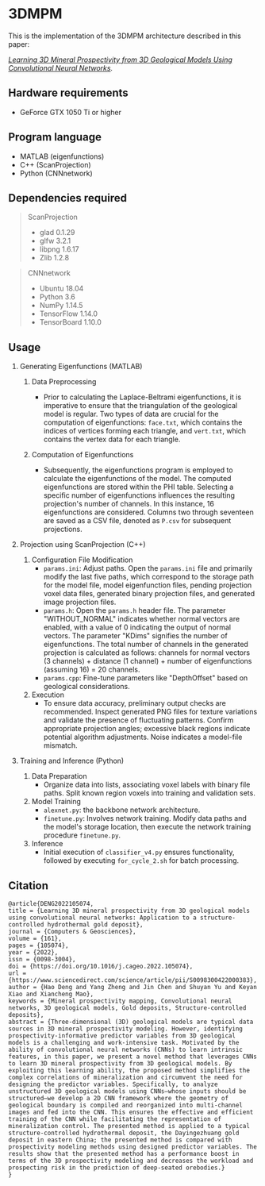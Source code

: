 # 3DMPM
 
This is the implementation of the 3DMPM architecture described in this paper: 

_[Learning 3D Mineral Prospectivity from 3D Geological Models Using Convolutional Neural Networks](https://www.sciencedirect.com/science/article/pii/S0098300422000383)._
	
## Hardware requirements
- GeForce GTX 1050 Ti or higher

## Program language 
- MATLAB (eigenfunctions)
- C++ (ScanProjection)
- Python (CNNnetwork)

## Dependencies required
>ScanProjection
> + glad 0.1.29
> + glfw 3.2.1
> + libpng 1.6.17
> + Zlib 1.2.8

>CNNnetwork
> + Ubuntu 18.04
> + Python 3.6
> + NumPy 1.14.5
> + TensorFlow 1.14.0
> + TensorBoard 1.10.0
>
## Usage
1. Generating Eigenfunctions (MATLAB)
   1. Data Preprocessing
      
      - Prior to calculating the Laplace-Beltrami eigenfunctions, it is imperative to ensure that the triangulation of the geological model is regular. Two types of data are crucial for the computation of eigenfunctions: `face.txt`, which contains the indices of vertices forming each triangle, and `vert.txt`, which contains the vertex data for each triangle.
        
   2. Computation of Eigenfunctions 
      
      - Subsequently, the eigenfunctions program is employed to calculate the eigenfunctions of the model. The computed eigenfunctions are stored within the PHI table. Selecting a specific number of eigenfunctions influences the resulting projection's number of channels. In this instance, 16 eigenfunctions are considered. Columns two through seventeen are saved as a CSV file, denoted as `P.csv` for subsequent projections.

2. Projection using ScanProjection (C++)
   1. Configuration File Modification
      - `params.ini`: Adjust paths. Open the `params.ini` file and primarily modify the last five paths, which correspond to the storage path for the model file, model eigenfunction files, pending projection voxel data files, generated binary projection files, and generated image projection files.
      - `params.h`: Open the `params.h` header file. The parameter "WITHOUT_NORMAL" indicates whether normal vectors are enabled, with a value of 0 indicating the output of normal vectors. The parameter "KDims" signifies the number of eigenfunctions. The total number of channels in the generated projection is calculated as follows: channels for normal vectors (3 channels) + distance (1 channel) + number of eigenfunctions (assuming 16) = 20 channels.
      - `params.cpp`: Fine-tune parameters like "DepthOffset" based on geological considerations.
   2. Execution
      - To ensure data accuracy, preliminary output checks are recommended. Inspect generated PNG files for texture variations and validate the presence of fluctuating patterns. Confirm appropriate projection angles; excessive black regions indicate potential algorithm adjustments. Noise indicates a model-file mismatch.

3. Training and Inference (Python)
   1. Data Preparation
      - Organize data into lists, associating voxel labels with binary file paths. Split known region voxels into training and validation sets.
   2. Model Training
      - `alexnet.py`: the backbone network architecture.
      - `finetune.py`: Involves network training. Modify data paths and the model's storage location, then execute the network training procedure `finetune.py`.
   3. Inference
       - Initial execution of `classifier_v4.py` ensures functionality, followed by executing `for_cycle_2.sh` for batch processing.

## Citation
```/angular2/
@article{DENG2022105074,
title = {Learning 3D mineral prospectivity from 3D geological models using convolutional neural networks: Application to a structure-controlled hydrothermal gold deposit},
journal = {Computers & Geosciences},
volume = {161},
pages = {105074},
year = {2022},
issn = {0098-3004},
doi = {https://doi.org/10.1016/j.cageo.2022.105074},
url = {https://www.sciencedirect.com/science/article/pii/S0098300422000383},
author = {Hao Deng and Yang Zheng and Jin Chen and Shuyan Yu and Keyan Xiao and Xiancheng Mao},
keywords = {Mineral prospectivity mapping, Convolutional neural networks, 3D geological models, Gold deposits, Structure-controlled deposits},
abstract = {Three-dimensional (3D) geological models are typical data sources in 3D mineral prospectivity modeling. However, identifying prospectivity-informative predictor variables from 3D geological models is a challenging and work-intensive task. Motivated by the ability of convolutional neural networks (CNNs) to learn intrinsic features, in this paper, we present a novel method that leverages CNNs to learn 3D mineral prospectivity from 3D geological models. By exploiting this learning ability, the proposed method simplifies the complex correlations of mineralization and circumvent the need for designing the predictor variables. Specifically, to analyze unstructured 3D geological models using CNNs—whose inputs should be structured—we develop a 2D CNN framework where the geometry of geological boundary is compiled and reorganized into multi-channel images and fed into the CNN. This ensures the effective and efficient training of the CNN while facilitating the representation of mineralization control. The presented method is applied to a typical structure-controlled hydrothermal deposit, the Dayingezhuang gold deposit in eastern China; the presented method is compared with prospectivity modeling methods using designed predictor variables. The results show that the presented method has a performance boost in terms of the 3D prospectivity modeling and decreases the workload and prospecting risk in the prediction of deep-seated orebodies.}
}
```


